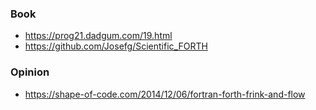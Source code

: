 ### Book 

- https://prog21.dadgum.com/19.html
- https://github.com/Josefg/Scientific_FORTH

### Opinion

- https://shape-of-code.com/2014/12/06/fortran-forth-frink-and-flow